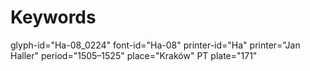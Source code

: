 # Keywords
glyph-id="Ha-08_0224"
font-id="Ha-08"
printer-id="Ha"
printer="Jan Haller"
period="1505–1525"
place="Kraków"
PT plate="171"
